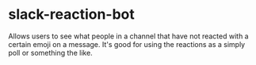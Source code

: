 # slack-reaction-bot
Allows users to see what people in a channel that have not reacted with a certain emoji on a message. It's good for using the reactions as a simply poll or something the like.
